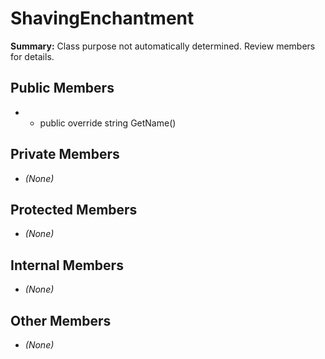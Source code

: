 # ShavingEnchantment

**Summary:** Class purpose not automatically determined. Review members for details.

## Public Members
- - public override string GetName()

## Private Members
- *(None)*

## Protected Members
- *(None)*

## Internal Members
- *(None)*

## Other Members
- *(None)*
